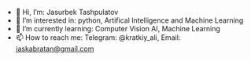 - 👋 Hi, I’m: Jasurbek Tashpulatov
- 👀 I’m interested in: python, Artifical Intelligence and Machine Learning
- 🌱 I’m currently learning: Computer Vision AI, Machine Learning
- 📫 How to reach me: Telegram: @kratkiy_ali, Email: jaskabratan@gmail.com
